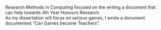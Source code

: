 Research Methods in Computing focused on the writing a document that can help towards 4th Year Honours Research.\
As my dissertation will focus on serious games, I wrote a document documented "Can Games become Teachers".